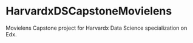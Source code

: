 # HarvardxDSCapstoneMovielens
Movielens Capstone project for Harvardx Data Science specialization on Edx.
